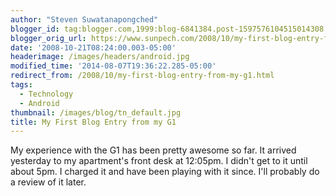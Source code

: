 ```yaml
---
author: "Steven Suwatanapongched"
blogger_id: tag:blogger.com,1999:blog-6841384.post-1597576104515014308
blogger_orig_url: https://www.sunpech.com/2008/10/my-first-blog-entry-from-my-g1.html
date: '2008-10-21T08:24:00.003-05:00'
headerimage: /images/headers/android.jpg
modified_time: '2014-08-07T19:36:22.285-05:00'
redirect_from: /2008/10/my-first-blog-entry-from-my-g1.html
tags:
  - Technology
  - Android
thumbnail: /images/blog/tn_default.jpg
title: My First Blog Entry from my G1
---
```



My experience with the G1 has been pretty awesome so far.  It arrived yesterday to my apartment's front desk at 12:05pm.  I didn't get to it until about 5pm.  I charged it and have been playing with it since.  I'll probably do a review of it later.